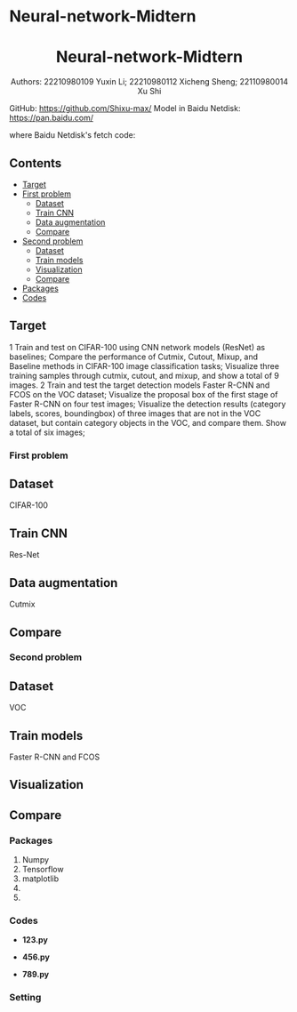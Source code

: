 # Neural-network-Midtern
<h1 align="center"> Neural-network-Midtern</h1>

<div align="center"> Authors: 22210980109 Yuxin Li; 22210980112 Xicheng Sheng; 22110980014 Xu Shi</div>

GitHub: https://github.com/Shixu-max/
Model in Baidu Netdisk: https://pan.baidu.com/

where Baidu Netdisk's fetch code: 

## Contents
- [Target](#target)
- [First problem](#first-problem)
  * [Dataset](#dataset)
  * [Train CNN](#train-cnn)
  * [Data augmentation](#data-augmentation)
  * [Compare](#compare)
- [Second problem](#second-problem)
  * [Dataset](#dataset)
  * [Train models](#train-models)
  * [Visualization](#visualization)
  * [Compare](#compare)
- [Packages](#packages)
- [Codes](#codes)


## Target
1 Train and test on CIFAR-100 using CNN network models (ResNet) as baselines; Compare the performance of Cutmix, Cutout, Mixup, and Baseline methods in CIFAR-100 image classification tasks; Visualize three training samples through cutmix, cutout, and mixup, and show a total of 9 images.
2 Train and test the target detection models Faster R-CNN and FCOS on the VOC dataset; Visualize the proposal box of the first stage of Faster R-CNN on four test images; Visualize the detection results (category labels, scores, boundingbox) of three images that are not in the VOC dataset, but contain category objects in the VOC, and compare them. Show a total of six images;
### First problem
## Dataset
CIFAR-100

## Train CNN
Res-Net

## Data augmentation
Cutmix

## Compare

### Second problem
## Dataset
VOC

## Train models
Faster R-CNN and FCOS

## Visualization

## Compare


### Packages
1. Numpy
2. Tensorflow
3. matplotlib
4. 
5. 

### Codes 

* **123.py**


* **456.py**


* **789.py**


### Setting



